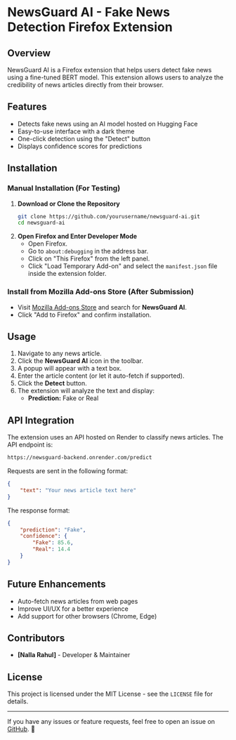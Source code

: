 # NewsGuard AI - Fake News Detection Firefox Extension

## Overview
NewsGuard AI is a Firefox extension that helps users detect fake news using a fine-tuned BERT model. This extension allows users to analyze the credibility of news articles directly from their browser.

## Features
- Detects fake news using an AI model hosted on Hugging Face
- Easy-to-use interface with a dark theme
- One-click detection using the "Detect" button
- Displays confidence scores for predictions

## Installation
### Manual Installation (For Testing)
1. **Download or Clone the Repository**
   ```sh
   git clone https://github.com/yourusername/newsguard-ai.git
   cd newsguard-ai
   ```
2. **Open Firefox and Enter Developer Mode**
   - Open Firefox.
   - Go to `about:debugging` in the address bar.
   - Click on "This Firefox" from the left panel.
   - Click "Load Temporary Add-on" and select the `manifest.json` file inside the extension folder.

### Install from Mozilla Add-ons Store (After Submission)
- Visit [Mozilla Add-ons Store](https://addons.mozilla.org/) and search for **NewsGuard AI**.
- Click "Add to Firefox" and confirm installation.

## Usage
1. Navigate to any news article.
2. Click the **NewsGuard AI** icon in the toolbar.
3. A popup will appear with a text box.
4. Enter the article content (or let it auto-fetch if supported).
5. Click the **Detect** button.
6. The extension will analyze the text and display:
   - **Prediction:** Fake or Real

## API Integration
The extension uses an API hosted on Render to classify news articles. The API endpoint is:
```sh
https://newsguard-backend.onrender.com/predict
```
Requests are sent in the following format:
```json
{
    "text": "Your news article text here"
}
```
The response format:
```json
{
    "prediction": "Fake",
    "confidence": {
        "Fake": 85.6,
        "Real": 14.4
    }
}
```
## Future Enhancements
- Auto-fetch news articles from web pages
- Improve UI/UX for a better experience
- Add support for other browsers (Chrome, Edge)

## Contributors
- **[Nalla Rahul]** - Developer & Maintainer

## License
This project is licensed under the MIT License - see the `LICENSE` file for details.

---

If you have any issues or feature requests, feel free to open an issue on [GitHub](https://github.com/nallarahul/newsguard-ai/issues). 🚀
